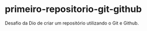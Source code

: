 # primeiro-repositorio-git-github

Desafio da Dio de criar um repositório utilizando o Git e Github.
